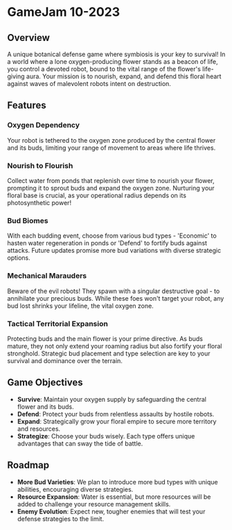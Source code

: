 # GameJam 10-2023

## Overview

A unique botanical defense game where symbiosis is your key to survival! In a world where a lone oxygen-producing flower stands as a beacon of life, you control a devoted robot, bound to the vital range of the flower's life-giving aura. Your mission is to nourish, expand, and defend this floral heart against waves of malevolent robots intent on destruction.

## Features

### Oxygen Dependency

Your robot is tethered to the oxygen zone produced by the central flower and its buds, limiting your range of movement to areas where life thrives.

### Nourish to Flourish

Collect water from ponds that replenish over time to nourish your flower, prompting it to sprout buds and expand the oxygen zone. Nurturing your floral base is crucial, as your operational radius depends on its photosynthetic power!

### Bud Biomes

With each budding event, choose from various bud types - 'Economic' to hasten water regeneration in ponds or 'Defend' to fortify buds against attacks. Future updates promise more bud variations with diverse strategic options.

### Mechanical Marauders

Beware of the evil robots! They spawn with a singular destructive goal - to annihilate your precious buds. While these foes won't target your robot, any bud lost shrinks your lifeline, the vital oxygen zone.

### Tactical Territorial Expansion

Protecting buds and the main flower is your prime directive. As buds mature, they not only extend your roaming radius but also fortify your floral stronghold. Strategic bud placement and type selection are key to your survival and dominance over the terrain.

## Game Objectives

- **Survive**: Maintain your oxygen supply by safeguarding the central flower and its buds.
- **Defend**: Protect your buds from relentless assaults by hostile robots.
- **Expand**: Strategically grow your floral empire to secure more territory and resources.
- **Strategize**: Choose your buds wisely. Each type offers unique advantages that can sway the tide of battle.

## Roadmap

- **More Bud Varieties**: We plan to introduce more bud types with unique abilities, encouraging diverse strategies.
- **Resource Expansion**: Water is essential, but more resources will be added to challenge your resource management skills.
- **Enemy Evolution**: Expect new, tougher enemies that will test your defense strategies to the limit.



